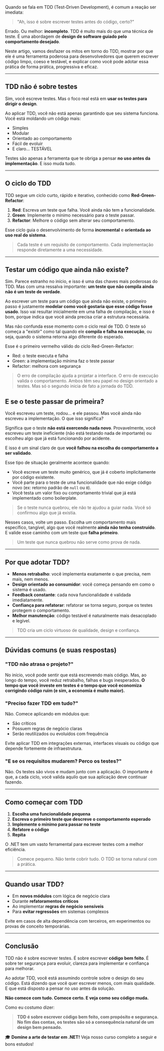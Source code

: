 Quando se fala em TDD (Test-Driven Development), é comum a reação ser imediata:

> "Ah, isso é sobre escrever testes antes do código, certo?"
> 

Errado. Ou melhor: **incompleto**. TDD é muito mais do que uma técnica de teste. É uma abordagem de **design de software guiado pelo comportamento desejado**.

Neste artigo, vamos desfazer os mitos em torno do TDD, mostrar por que ele é uma ferramenta poderosa para desenvolvedores que querem escrever código limpo, coeso e testável, e explicar como você pode adotar essa prática de forma prática, progressiva e eficaz.

---

## TDD não é sobre testes

Sim, você escreve testes. Mas o foco real está em **usar os testes para dirigir o design**.

Ao aplicar TDD, você não está apenas garantindo que seu sistema funciona. Você está moldando um código mais:

- Simples
- Modular
- Orientado ao comportamento
- Fácil de evoluir
- E claro… TESTÁVEL

Testes são apenas a ferramenta que te obriga a pensar **no uso antes da implementação**. E isso muda tudo.

---

## O ciclo do TDD

TDD segue um ciclo curto, rápido e iterativo, conhecido como **Red-Green-Refactor**:

1. **Red**: Escreva um teste que falha. Você ainda não tem a funcionalidade.
2. **Green**: Implemente o mínimo necessário para o teste passar.
3. **Refactor**: Melhore o código sem alterar seu comportamento.

Esse ciclo guia o desenvolvimento de forma **incremental** e **orientada ao uso real do sistema**.

> Cada teste é um requisito de comportamento. Cada implementação responde diretamente a uma necessidade.
> 

---

## Testar um código que ainda não existe?

Sim. Parece estranho no início, e isso é uma das chaves mais poderosas do TDD. 
Mas com uma ressalva importante: **um teste que não compila ainda não é um teste de verdade**.

Ao escrever um teste para um código que ainda não existe, o primeiro passo é justamente **modelar como você gostaria que esse código fosse usado**. Isso vai resultar inicialmente em uma falha de compilação, e isso é bom, porque indica que você ainda precisa criar a estrutura necessária.

Mas não confunda esse momento com o ciclo real de TDD. O teste só começa a "existir" como tal quando ele **compila e falha na execução**, ou seja, quando o sistema retorna algo diferente do esperado.

Esse é o primeiro vermelho válido do ciclo Red-Green-Refactor:

- Red: o teste executa e falha
- Green: a implementação mínima faz o teste passar
- Refactor: melhora com segurança

> O erro de compilação ajuda a projetar a interface. O erro de execução valida o comportamento. Ambos têm seu papel no design orientado a testes. Mas só o segundo inicia de fato a jornada do TDD.
> 

## E se o teste passar de primeira?

Você escreveu um teste, rodou... e ele passou. Mas você ainda não escreveu a implementação. O que isso significa?

Significa que o teste **não está exercendo nada novo**. Provavelmente, você escreveu um teste ineficiente (não está testando nada de importante) ou escolheu algo que já está funcionando por acidente.

E isso é um sinal claro de que **você falhou na escolha do comportamento a ser validado**.

Esse tipo de situação geralmente acontece quando:

- Você escreve um teste muito genérico, que já é coberto implicitamente por código existente.
- Você parte para o teste de uma funcionalidade que não exige código novo (ex: retorno padrão de `null` ou `0`).
- Você testa um valor fixo ou comportamento trivial que já está implementado como boilerplate.

> Se o teste nunca quebrou, ele não te ajudou a guiar nada. Você só confirmou algo que já existia.
> 

Nesses casos, volte um passo. Escolha um comportamento mais específico, tangível, algo que você realmente **ainda não tenha construído**. E valide esse caminho com um teste que **falha primeiro**.

> Um teste que nunca quebrou não serve como prova de nada.
> 

---

## Por que adotar TDD?

- **Menos retrabalho**: você implementa exatamente o que precisa, nem mais, nem menos.
- **Design orientado ao consumidor**: você começa pensando em como o sistema é usado.
- **Feedback constante**: cada nova funcionalidade é validada imediatamente.
- **Confiança para refatorar**: refatorar se torna seguro, porque os testes protegem o comportamento.
- **Melhor manutenção**: código testável é naturalmente mais desacoplado e legível.

> TDD cria um ciclo virtuoso de qualidade, design e confiança.
> 

---

## Dúvidas comuns (e suas respostas)

### "TDD não atrasa o projeto?"

No início, você pode sentir que está escrevendo mais código. Mas, ao longo do tempo, você reduz retrabalho, falhas e bugs inesperados. **O tempo que você investe em testes é o tempo que você economiza corrigindo código ruim (e sim, a economia é muito maior).**

### "Preciso fazer TDD em tudo?"

Não. Comece aplicando em módulos que:

- São críticos
- Possuem regras de negócio claras
- Serão reutilizados ou evoluídos com frequência

Evite aplicar TDD em integrações externas, interfaces visuais ou código que depende fortemente de infraestrutura.

### "E se os requisitos mudarem? Perco os testes?"

Não. Os testes são vivos e mudam junto com a aplicação. O importante é que, a cada ciclo, você valida aquilo que sua aplicação deve continuar fazendo.

---

## Como começar com TDD

1. **Escolha uma funcionalidade pequena**
2. **Escreva o primeiro teste que descreve o comportamento esperado**
3. **Implemente o mínimo para passar no teste**
4. **Refatore o código**
5. **Repita**

O .NET tem um vasto ferramental para escrever testes com a melhor eficiência.

> Comece pequeno. Não tente cobrir tudo. O TDD se torna natural com a prática.
> 

---

## Quando usar TDD?

- Em **novos módulos** com lógica de negócio clara
- Durante **refatoramentos críticos**
- Ao implementar **regras de negócio sensíveis**
- Para **evitar regressões** em sistemas complexos

Evite em casos de alta dependência com terceiros, em experimentos ou provas de conceito temporárias.

---

## Conclusão

TDD não é sobre escrever testes. É sobre escrever **código bem feito**. É sobre ter segurança para evoluir, clareza para implementar e confiança para melhorar.

Ao adotar TDD, você está assumindo controle sobre o design do seu código. Está dizendo que você quer escrever menos, com mais qualidade. E que está disposto a pensar no uso antes da solução.

**Não comece com tudo. Comece certo. E veja como seu código muda.**

Como eu costumo dizer:

> **TDD é sobre escrever código bem feito, com propósito e segurança. No fim das contas, os testes são só a consequência natural de um design bem pensado.**
> 

🎓 **Domine a arte de testar em .NET!** Veja nosso curso completo a seguir e bons estudos!
